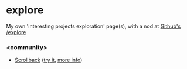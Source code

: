 # explore
My own 'interesting projects exploration' page(s), with a nod at [Github's /explore](https://github.com/explore)

### &lt;community&gt;
* [Scrollback](https://github.com/scrollback/scrollback) ([try it](http://web.scrollback.io/), [more info](http://opensource.com/bus/15/4/scrollback-open-source-community-management-tool))
